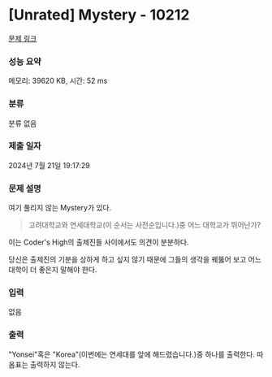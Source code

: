 # [Unrated] Mystery - 10212 

[문제 링크](https://www.acmicpc.net/problem/10212) 

### 성능 요약

메모리: 39620 KB, 시간: 52 ms

### 분류

분류 없음

### 제출 일자

2024년 7월 21일 19:17:29

### 문제 설명

<p>여기 풀리지 않는 Mystery가 있다.</p>

<blockquote>
<p>고려대학교와 연세대학교(이 순서는 사전순입니다.)중 어느 대학교가 뛰어난가?</p>
</blockquote>

<p>이는 Coder's High의 출제진들 사이에서도 의견이 분분하다.</p>

<p>당신은 출제진의 기분을 상하게 하고 싶지 않기 때문에 그들의 생각을 꿰뚫어 보고 어느 대학이 더 좋은지 말해야 한다.</p>

### 입력 

 <p>없음</p>

### 출력 

 <p>"Yonsei"혹은 "Korea"(이번에는 연세대를 앞에 해드렸습니다.)중 하나를 출력한다. 따옴표는 출력하지 않는다.</p>


